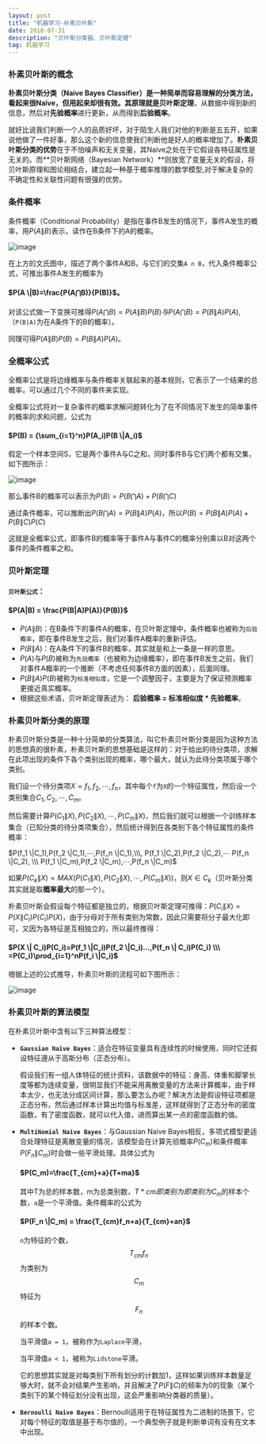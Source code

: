 ```yaml
---
layout: post
title: "机器学习-朴素贝叶斯"
date: 2018-07-31
description: "贝叶斯分类器、贝叶斯定理"
tag: 机器学习 
---
```




### 朴素贝叶斯的概念

**朴素贝叶斯分类（Naive Bayes Classifier）**是一种简单而容易理解的分类方法，看起来很Naive，但用起来却很有效。其原理就是**贝叶斯定理**，从数据中得到新的信息，然后对**先验概率**进行更新，从而得到**后验概率**。

就好比说我们判断一个人的品质好坏，对于陌生人我们对他的判断是五五开，如果说他做了一件好事，那么这个新的信息使我们判断他是好人的概率增加了。**朴素贝叶斯分类的优势**在于不怕噪声和无关变量，其Naive之处在于它假设各特征属性是无关的。而**贝叶斯网络（Bayesian Network）**则放宽了变量无关的假设，将贝叶斯原理和图论相结合，建立起一种基于概率推理的数学模型,对于解决复杂的不确定性和关联性问题有很强的优势。



### 条件概率

条件概率（Conditional Probability）是指在事件B发生的情况下，事件A发生的概率，用$P(A \|B)$表示，读作在B条件下的A的概率。 

![image](/images/ml/41.png)

在上方的文氏图中，描述了两个事件A和B，与它们的交集`A ∩ B`，代入条件概率公式，可推出事件A发生的概率为

#### $P(A \|B)=\frac{P(A⋂B)}{P(B)}$。

 对该公式做一下变换可推得$P(A⋂B)=P(A \| B)P(B)与P(A⋂B)=P(B \| A)P(A)$,（`P(B|A)`为在A条件下的B的概率）。

同理可得$P(A \|B)P(B)=P(B \|A)P(A)$。



### 全概率公式

全概率公式是将边缘概率与条件概率关联起来的基本规则，它表示了一个结果的总概率，可以通过几个不同的事件来实现。

全概率公式将对一复杂事件的概率求解问题转化为了在不同情况下发生的简单事件的概率的求和问题，公式为

#### $P(B) = {\sum_{i=1}^n}P(A_i)P(B \|A_i)$

假定一个样本空间S，它是两个事件A与C之和，同时事件B与它们两个都有交集，如下图所示： 

![image](/images/ml/42.png)

那么事件B的概率可以表示为$P(B)=P(B⋂A)+P(B⋂C)$

通过条件概率，可以推断出$P(B⋂A)=P(B \|A)P(A)$，所以$P(B)=P(B \|A)P(A)+P(B \|C)P(C)$

这就是全概率公式，即事件B的概率等于事件A与事件C的概率分别乘以B对这两个事件的条件概率之和。



### 贝叶斯定理

#### `贝叶斯公式`：

####                         $P(A|B) = \frac{P(B|A)P(A)}{P(B)}$

- $P(A \|B)$：在B条件下的事件A的概率，在贝叶斯定理中，条件概率也被称为`后验概率`，即在事件B发生之后，我们对事件A概率的重新评估。
- $P(B \|A)$：在A条件下的事件B的概率，其实就是和上一条是一样的意思。
- $P(A)$与$P(B)$被称为`先验概率`（也被称为边缘概率），即在事件B发生之前，我们对事件A概率的一个推断（不考虑任何事件B方面的因素），后面同理。
- $P(B \|A)P(B)$被称为`标准相似度`，它是一个调整因子，主要是为了保证预测概率更接近真实概率。
- 根据这些术语，贝叶斯定理表述为： **后验概率 = 标准相似度 * 先验概率**。


### 朴素贝叶斯分类的原理

朴素贝叶斯分类是一种十分简单的分类算法，叫它朴素贝叶斯分类是因为这种方法的思想真的很朴素，朴素贝叶斯的思想基础是这样的：对于给出的待分类项，求解在此项出现的条件下各个类别出现的概率，哪个最大，就认为此待分类项属于哪个类别。 

我们设一个待分类项$X=f_1,f_2,⋯,f_n$，其中每个`f`为`X`的一个特征属性，然后设一个类别集合$C_1,C_2,⋯,C_m$。

然后需要计算$P(C_1 \|X),P(C_2 \|X),⋯,P(C_m \|X)$，然后我们就可以根据一个训练样本集合（已知分类的待分类项集合），然后统计得到在各类别下各个特征属性的条件概率：

$P(f_1 \|C_1),P(f_2 \|C_1),⋯,P(f_n \|C_1),\\\, P(f_1 \|C_2),P(f_2 \|C_2),⋯  P(f_n \|C_2), \\\ P(f_1 \|C_m),P(f_2 \|C_m),⋯,P(f_n \|C_m)$

如果$P(C_k \|X)=MAX(P(C_1 \|X),P(C_2 \|X),⋯,P(C_m \|X))$，则$X∈C_k$（贝叶斯分类其实就是取**概率最大**的那一个）。

朴素贝叶斯会假设每个特征都是独立的，根据贝叶斯定理可推得：$P(C_i \|X)=P(X \|C_i)P(C_i)P(X)$，由于分母对于所有类别为常数，因此只需要将分子最大化即可，又因为各特征是互相独立的，所以最终推得：

#### $P(X \| C_i)P(C_i)=P(f_1 \|C_i)P(f_2 \|C_i)...,P(f_n \| C_i)P(C_i) \\\ =P(C_i)\prod_{i=1}^nP(f_i \|C_i)$

根据上述的公式推导，朴素贝叶斯的流程可如下图所示： 

![image](/images/ml/43.png)



### 朴素贝叶斯的算法模型

在朴素贝叶斯中含有以下三种算法模型：

- **`Gaussian Naive Bayes`**：适合在特征变量具有连续性的时候使用，同时它还假设特征遵从于高斯分布（正态分布）。

   假设我们有一组人体特征的统计资料，该数据中的特征：身高、体重和脚掌长度等都为连续变量，很明显我们不能采用离散变量的方法来计算概率，由于样本太少，也无法分成区间计算，那么要怎么办呢？解决方法是假设特征项都是正态分布，然后通过样本计算出均值与标准差，这样就得到了正态分布的密度函数，有了密度函数，就可以代入值，进而算出某一点的密度函数的值。

- **`MultiNomial Naive Bayes`**：与Gaussian Naive Bayes相反，多项式模型更适合处理特征是离散变量的情况，该模型会在计算先验概率$P(C_m)$和条件概率$P(F_n \|C_m)$时会做一些平滑处理。具体公式为

  #### $P(C_m)=\frac{T_{cm}+a}{T+ma}$

  其中T为总的样本数，m为总类别数，$T*{cm}即类别为即类别为C_m$的样本个数，`a`是一个平滑值。条件概率的公式为

  #### $P(F_n \|C_m) = \frac{T_{cm}f_n+a}{T_{cm}+an}$

  `n`为特征的个数，$$T_{cm}f_n$$为类别为$$C_m$$特征为$$F_n$$的样本个数。

  当平滑值`a = 1`，被称作为`Laplace`平滑，

  当平滑值`a < 1`，被称为`Lidstone`平滑。

  它的思想其实就是对每类别下所有划分的计数加1，这样如果训练样本数量足够大时，就不会对结果产生影响，并且解决了$P(F \|C)$的频率为0的现象（某个类别下的某个特征划分没有出现，这会严重影响分类器的质量）。

- **`Bernoulli Naive Bayes`**：Bernoulli适用于在特征属性为二进制的场景下，它对每个特征的取值是基于布尔值的，一个典型例子就是判断单词有没有在文本中出现。

